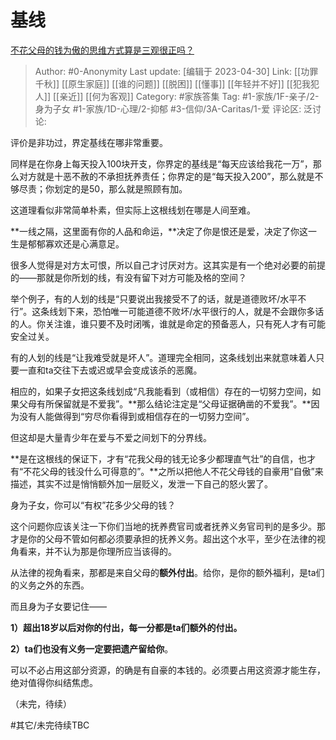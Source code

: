# 基线
[不花父母的钱为傲的思维方式算是三观很正吗？](https://www.zhihu.com/question/48824579/answer/2121340497)

> Author: #0-Anonymity
> Last update: [编辑于 2023-04-30]
> Link: [[功罪千秋]] [[原生家庭]] [[谁的问题]] [[脱困]] [[懂事]] [[年轻并不好]] [[犯我犯人]] [[亲近]] [[何为客观]]
> Category: #家族答集
> Tag:  #1-家族/1F-亲子/2-身为子女 #1-家族/1D-心理/2-抑郁 #3-信仰/3A-Caritas/1-爱 
> 评论区:
> 泛讨论:

评价是非功过，界定基线在哪非常重要。

同样是在你身上每天投入100块开支，你界定的基线是“每天应该给我花一万”，那么对方就是十恶不赦的不承担抚养责任；你界定的是“每天投入200”，那么就是不够尽责；你划定的是50，那么就是照顾有加。

这道理看似非常简单朴素，但实际上这根线划在哪是人间至难。

**一线之隔，这里面有你的人品和命运，**决定了你是恨还是爱，决定了你这一生是郁郁寡欢还是心满意足。

很多人觉得是对方太可恨，所以自己才讨厌对方。这其实是有一个绝对必要的前提的——那就是你所划的线，有没有留下对方可能及格的空间？

举个例子，有的人划的线是“只要说出我接受不了的话，就是道德败坏/水平不行”。这条线划下来，恐怕唯一可能道德不败坏/水平很行的人，就是不会跟你多话的人。你关注谁，谁只要不及时闭嘴，谁就是命定的预备恶人，只有死人才有可能安全过关。

有的人划的线是“让我难受就是坏人”。道理完全相同，这条线划出来就意味着人只要一直和ta交往下去或迟或早会变成该杀的恶魔。

相应的，如果子女把这条线划成“凡我能看到（或相信）存在的一切努力空间，如果父母有所保留就是不爱我”。**那么结论注定是“父母证据确凿的不爱我”。**因为没有人能做得到“穷尽你看得到或相信存在的一切努力空间”。

但这却是大量青少年在爱与不爱之间划下的分界线。

**是在这根线的保证下，才有“花我父母的钱无论多少都理直气壮”的自信，也才有“不花父母的钱没什么可得意的”。**之所以把他人不花父母钱的自豪用“自傲”来描述，其实不过是悄悄额外加一层贬义，发泄一下自己的怒火罢了。

身为子女，你可以“有权”花多少父母的钱？

这个问题你应该关注一下你们当地的抚养费官司或者抚养义务官司判的是多少。那才是你的父母不管如何都必须要承担的抚养义务。超出这个水平，至少在法律的视角看来，并不认为那是你理所应当该得的。

从法律的视角看来，那都是来自父母的**额外付出**。给你，是你的额外福利，是ta们的义务之外的东西。

而且身为子女要记住——

**1）超出18岁以后对你的付出，每一分都是ta们额外的付出。**

**2）ta们也没有义务一定要把遗产留给你**。

可以不必占用这部分资源，的确是有自豪的本钱的。必须要占用这资源才能生存，绝对值得你纠结焦虑。

（未完，待续）

#其它/未完待续TBC

